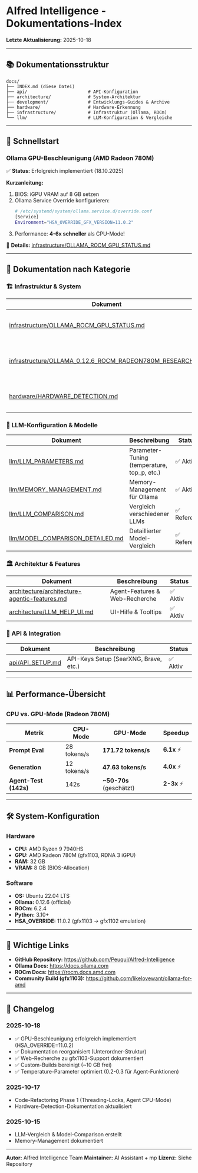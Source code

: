 # AIfred Intelligence - Dokumentations-Index

**Letzte Aktualisierung:** 2025-10-18

---

## 📚 Dokumentationsstruktur

```
docs/
├── INDEX.md (diese Datei)
├── api/                       # API-Konfiguration
├── architecture/              # System-Architektur
├── development/               # Entwicklungs-Guides & Archive
├── hardware/                  # Hardware-Erkennung
├── infrastructure/            # Infrastruktur (Ollama, ROCm)
└── llm/                       # LLM-Konfiguration & Vergleiche
```

---

## 🚀 Schnellstart

### Ollama GPU-Beschleunigung (AMD Radeon 780M)

✅ **Status:** Erfolgreich implementiert (18.10.2025)

**Kurzanleitung:**
1. BIOS: iGPU VRAM auf 8 GB setzen
2. Ollama Service Override konfigurieren:
   ```bash
   # /etc/systemd/system/ollama.service.d/override.conf
   [Service]
   Environment="HSA_OVERRIDE_GFX_VERSION=11.0.2"
   ```
3. Performance: **4-6x schneller** als CPU-Mode!

📖 **Details:** [infrastructure/OLLAMA_ROCM_GPU_STATUS.md](infrastructure/OLLAMA_ROCM_GPU_STATUS.md)

---

## 📁 Dokumentation nach Kategorie

### 🏗️ Infrastruktur & System

| Dokument | Beschreibung | Status |
|----------|--------------|--------|
| [infrastructure/OLLAMA_ROCM_GPU_STATUS.md](infrastructure/OLLAMA_ROCM_GPU_STATUS.md) | Ollama GPU-Beschleunigung mit AMD Radeon 780M | ✅ Aktiv |
| [infrastructure/OLLAMA_0.12.6_ROCM_RADEON780M_RESEARCH.md](infrastructure/OLLAMA_0.12.6_ROCM_RADEON780M_RESEARCH.md) | Web-Recherche: Community-Lösungen für gfx1103 | ✅ Referenz |
| [hardware/HARDWARE_DETECTION.md](hardware/HARDWARE_DETECTION.md) | Automatische Hardware-Erkennung (CPU/GPU/RAM) | ✅ Aktiv |

### 🤖 LLM-Konfiguration & Modelle

| Dokument | Beschreibung | Status |
|----------|--------------|--------|
| [llm/LLM_PARAMETERS.md](llm/LLM_PARAMETERS.md) | Parameter-Tuning (temperature, top_p, etc.) | ✅ Aktiv |
| [llm/MEMORY_MANAGEMENT.md](llm/MEMORY_MANAGEMENT.md) | Memory-Management für Ollama | ✅ Aktiv |
| [llm/LLM_COMPARISON.md](llm/LLM_COMPARISON.md) | Vergleich verschiedener LLMs | ✅ Referenz |
| [llm/MODEL_COMPARISON_DETAILED.md](llm/MODEL_COMPARISON_DETAILED.md) | Detaillierter Model-Vergleich | ✅ Referenz |

### 🏛️ Architektur & Features

| Dokument | Beschreibung | Status |
|----------|--------------|--------|
| [architecture/architecture-agentic-features.md](architecture/architecture-agentic-features.md) | Agent-Features & Web-Recherche | ✅ Aktiv |
| [architecture/LLM_HELP_UI.md](architecture/LLM_HELP_UI.md) | UI-Hilfe & Tooltips | ✅ Aktiv |

### 🔌 API & Integration

| Dokument | Beschreibung | Status |
|----------|--------------|--------|
| [api/API_SETUP.md](api/API_SETUP.md) | API-Keys Setup (SearXNG, Brave, etc.) | ✅ Aktiv |

---

## 📊 Performance-Übersicht

### CPU vs. GPU-Mode (Radeon 780M)

| Metrik | CPU-Mode | GPU-Mode | Speedup |
|--------|----------|----------|---------|
| **Prompt Eval** | 28 tokens/s | **171.72 tokens/s** | **6.1x** ⚡ |
| **Generation** | 12 tokens/s | **47.63 tokens/s** | **4.0x** ⚡ |
| **Agent-Test (142s)** | 142s | **~50-70s** (geschätzt) | **2-3x** ⚡ |

---

## 🛠️ System-Konfiguration

### Hardware
- **CPU:** AMD Ryzen 9 7940HS
- **GPU:** AMD Radeon 780M (gfx1103, RDNA 3 iGPU)
- **RAM:** 32 GB
- **VRAM:** 8 GB (BIOS-Allocation)

### Software
- **OS:** Ubuntu 22.04 LTS
- **Ollama:** 0.12.6 (official)
- **ROCm:** 6.2.4
- **Python:** 3.10+
- **HSA_OVERRIDE:** 11.0.2 (gfx1103 → gfx1102 emulation)

---

## 🔗 Wichtige Links

- **GitHub Repository:** https://github.com/Peuqui/AIfred-Intelligence
- **Ollama Docs:** https://docs.ollama.com
- **ROCm Docs:** https://rocm.docs.amd.com
- **Community Build (gfx1103):** https://github.com/likelovewant/ollama-for-amd

---

## 📝 Changelog

### 2025-10-18
- ✅ GPU-Beschleunigung erfolgreich implementiert (HSA_OVERRIDE=11.0.2)
- ✅ Dokumentation reorganisiert (Unterordner-Struktur)
- ✅ Web-Recherche zu gfx1103-Support dokumentiert
- ✅ Custom-Builds bereinigt (~10 GB frei)
- ✅ Temperature-Parameter optimiert (0.2-0.3 für Agent-Funktionen)

### 2025-10-17
- Code-Refactoring Phase 1 (Threading-Locks, Agent CPU-Mode)
- Hardware-Detection-Dokumentation aktualisiert

### 2025-10-15
- LLM-Vergleich & Model-Comparison erstellt
- Memory-Management dokumentiert

---

**Autor:** AIfred Intelligence Team
**Maintainer:** AI Assistant + mp
**Lizenz:** Siehe Repository

